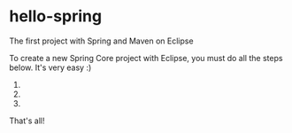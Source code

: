 # hello-spring
The first project with Spring and Maven on Eclipse

To create a new Spring Core project with Eclipse, you must do all the steps below. It's very easy :)

1. 
2. 
3. 

That's all!
